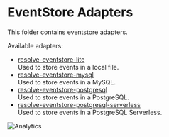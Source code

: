 # **EventStore Adapters**

This folder contains eventstore adapters.

Available adapters:

- [resolve-eventstore-lite](./resolve-eventstore-lite)  
   Used to store events in a local file.
- [resolve-eventstore-mysql](./resolve-eventstore-mysql)  
   Used to store events in a MySQL.
- [resolve-eventstore-postgresql](./resolve-eventstore-postgresql)  
  Used to store events in a PostgreSQL.
- [resolve-eventstore-postgresql-serverless](./resolve-eventstore-postgresql-serverless)  
   Used to store events in a PostgreSQL Serverless.  


![Analytics](https://ga-beacon.appspot.com/UA-118635726-1/packages-resolve-eventstore-adapters-readme?pixel)

